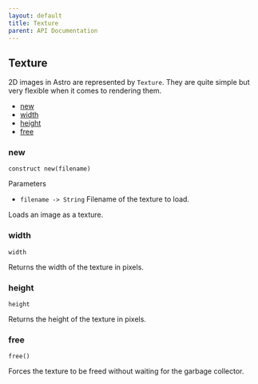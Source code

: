 ```yaml
---
layout: default
title: Texture
parent: API Documentation
---
```


## Texture
2D images in Astro are represented by `Texture`. They are quite simple but very flexible when it
comes to rendering them.

 + [new](#new)
 + [width](#width)
 + [height](#height)
 + [free](#free)

### new
`construct new(filename)`

Parameters
 + `filename -> String` Filename of the texture to load.

Loads an image as a texture.

### width
`width`

Returns the width of the texture in pixels.

### height
`height`

Returns the height of the texture in pixels.

### free
`free()`

Forces the texture to be freed without waiting for the garbage collector.

